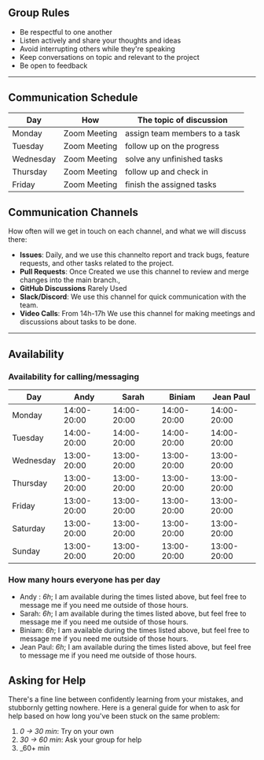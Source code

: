 ## Group Rules

- Be respectful to one another
- Listen actively and share your thoughts and ideas
- Avoid interrupting others while they're speaking
- Keep conversations on topic and relevant to the project
- Be open to feedback

---

## Communication Schedule

| Day       |     How      | The topic of discussion       |
| --------- | :----------: | ----------------------------- |
| Monday    | Zoom Meeting | assign team members to a task |
| Tuesday   | Zoom Meeting | follow up on the progress     |
| Wednesday | Zoom Meeting | solve any unfinished tasks    |
| Thursday  | Zoom Meeting | follow up and check in        |
| Friday    | Zoom Meeting | finish the assigned tasks     |
## Communication Channels

How often will we get in touch on each channel, and what we will discuss there:

- **Issues**: Daily, and we use this channelto report and track bugs, feature requests, and other tasks related to the project.
- **Pull Requests**: Once Created we use this channel to review and merge changes into the main branch.,
- **GitHub Discussions** Rarely Used
- **Slack/Discord**: We use this channel for quick communication with the team.
- **Video Calls**: From 14h-17h We use this channel for making meetings and discussions about tasks to be done.


---

## Availability

### Availability for calling/messaging

| Day      | Andy       | Sarah      | Biniam     | Jean Paul  |
| -------- | ---------- | ---------- | ---------  | -----------|
| Monday   | 14:00-20:00| 14:00-20:00| 14:00-20:00| 14:00-20:00|
| Tuesday  | 14:00-20:00| 14:00-20:00| 14:00-20:00| 14:00-20:00|
| Wednesday| 13:00-20:00| 13:00-20:00| 13:00-20:00| 13:00-20:00|
| Thursday | 13:00-20:00| 13:00-20:00| 13:00-20:00| 13:00-20:00|
| Friday   | 13:00-20:00| 13:00-20:00| 13:00-20:00| 13:00-20:00|
| Saturday | 13:00-20:00| 13:00-20:00| 13:00-20:00| 13:00-20:00|
| Sunday   | 13:00-20:00| 13:00-20:00| 13:00-20:00| 13:00-20:00|

### How many hours everyone has per day

- Andy : _6h_; I am available during the times listed above, but feel free to message me if you need me outside of those hours.
- Sarah: _6h_; I am available during the times listed above, but feel free to message me if you need me outside of those hours.
- Biniam: _6h_; I am available during the times listed above, but feel free to message me if you need me outside of those hours.
- Jean Paul: _6h_; I am available during the times listed above, but feel free to message me if you need me outside of those hours.

## Asking for Help

There's a fine line between confidently learning from your mistakes, and stubbornly getting nowhere. Here is a general guide for when to ask for help based on how long you've been stuck on the same problem:

1. _0 -> 30 min_: Try on your own
2. _30 -> 60 min_: Ask your group for help
3. _60+ min

